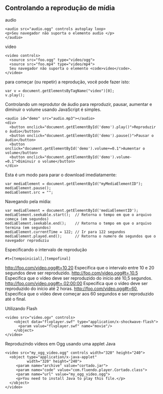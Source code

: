 ## Controlando a reprodução de mídia

audio

    <audio src="audio.ogg" controls autoplay loop>
    <p>Seu navegador não suporta o elemento audio </p>
    </audio>
    
video

    <video controls>
      <source src="foo.ogg" type="video/ogg">
      <source src="foo.mp4" type="video/mp4">
      Seu navegador não suporta o elemento <code>video</code>.
    </video>

para começar (ou repetir) a reprodução, você pode fazer isto:

    var v = document.getElementsByTagName("video")[0];
    v.play();

Controlando um reprodutor de áudio para reproduzir, pausar, aumentar e diminuir o volume usando JavaScript é simples.

    <audio id="demo" src="audio.mp3"></audio>
    <div>
      <button onclick="document.getElementById('demo').play()">Reproduzir o áudio</button>
      <button onclick="document.getElementById('demo').pause()">Pausar o áudio</button>
      <button onclick="document.getElementById('demo').volume+=0.1">Aumentar o volume</button>
      <button onclick="document.getElementById('demo').volume-=0.1">Diminuir o volume</button>
    </div>

Esta é um modo para parar o download imediatamente:

    var mediaElement = document.getElementById("myMediaElementID");
    mediaElement.pause();
    mediaElement.src = "";
    
Navegando pela mídia:

    var mediaElement = document.getElementById('mediaElementID');
    mediaElement.seekable.start();  // Retorna o tempo em que o arquivo começa (em segundos)
    mediaElement.seekable.end();    // Retorna o tempo em que o arquivo termina (em segundos)
    mediaElement.currentTime = 122; // Ir para 122 segundos
    mediaElement.played.end();      // Retorna o numero de segundos que o navegador reproduziu
    
Especificando o intervalo de reprodução

    #t=[tempoinicial],[tempofinal]
    
http://foo.com/video.ogg#t=10,20
Especifica que o intervalo entre 10 e 20 segundos deve ser reproduzido.
http://foo.com/video.ogg#t=,10.5
Especifica que o vídeo deve ser reproduzido do início até 10,5 segundos.
http://foo.com/video.ogg#t=,02:00:00
Especifica que o vídeo deve ser reproduzido do início até 2 horas.
http://foo.com/video.ogg#t=60,
Especifica que o vídeo deve começar aos 60 segundos e ser reproduzido até o final.

Utilizando Flash

    <video src="video.ogv" controls>
        <object data="flvplayer.swf" type="application/x-shockwave-flash">
          <param value="flvplayer.swf" name="movie"/>
        </object>
    </video>

Reproduzindo vídeos em Ogg usando uma applet Java

    <video src="my_ogg_video.ogg" controls width="320" height="240">
      <object type="application/x-java-applet"
              width="320" height="240">
         <param name="archive" value="cortado.jar">
         <param name="code" value="com.fluendo.player.Cortado.class">
         <param name="url" value="my_ogg_video.ogg">
         <p>You need to install Java to play this file.</p>
      </object>
    </video>
    


